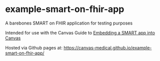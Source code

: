 # example-smart-on-fhir-app
A barebones SMART on FHIR application for testing purposes

Intended for use with the Canvas Guide to [Embedding a SMART app into Canvas](https://docs.canvasmedical.com/guides/embedding-a-smart-on-fhir-application/)

Hosted via Github pages at: https://canvas-medical.github.io/example-smart-on-fhir-app/
